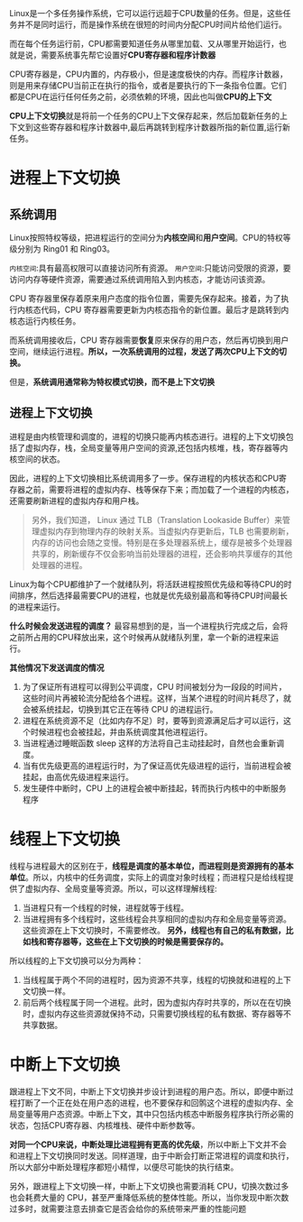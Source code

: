 Linux是一个多任务操作系统，它可以运行远超于CPU数量的任务。但是，这些任务并不是同时运行，而是操作系统在很短的时间内分配CPU时间片给他们运行。

而在每个任务运行前，CPU都需要知道任务从哪里加载、又从哪里开始运行，也就是说，需要系统事先帮它设置好**CPU寄存器和程序计数器**

CPU寄存器是，CPU内置的，内存极小，但是速度极快的内存。而程序计数器，则是用来存储CPU当前正在执行的指令，或者是要执行的下一条指令位置。它们都是CPU在运行任何任务之前，必须依赖的环境，因此也叫做**CPU的上下文**

**CPU上下文切换**就是将前一个任务的CPU上下文保存起来，然后加载新任务的上下文到这些寄存器和程序计数器中,最后再跳转到程序计数器所指的新位置,运行新任务。


# 进程上下文切换

## 系统调用

Linux按照特权等级，把进程运行的空间分为**内核空间**和**用户空间**。CPU的特权等级分别为 Ring01 和 Ring03。

`内核空间`:具有最高权限可以直接访问所有资源。
`用户空间`:只能访问受限的资源，要访问内存等硬件资源，需要通过系统调用陷入到内核态，才能访问该资源。

CPU 寄存器里保存着原来用户态度的指令位置，需要先保存起来。接着，为了执行内核态代码，CPU 寄存器需要更新为内核态指令的新位置。最后才是跳转到内核态运行内核任务。

而系统调用接收后，CPU 寄存器需要**恢复**原来保存的用户态，然后再切换到用户空间，继续运行进程。**所以，一次系统调用的过程，发送了两次CPU上下文的切换。**

但是，**系统调用通常称为特权模式切换，而不是上下文切换**

## 进程上下文切换

进程是由内核管理和调度的，进程的切换只能再内核态进行。进程的上下文切换包括了虚拟内存，栈，全局变量等用户空间的资源,还包括内核堆，栈，寄存器等内核空间的状态。

因此，进程的上下文切换相比系统调用多了一步。保存进程的内核状态和CPU寄存器之前，需要将进程的虚拟内存、栈等保存下来；而加载了一个进程的内核态，还需要刷新进程的虚拟内存和用户栈。

> 另外，我们知道， Linux 通过 TLB（Translation Lookaside Buffer）来管理虚拟内存到物理内存的映射关系。当虚拟内存更新后，TLB 也需要刷新，内存的访问也会随之变慢。特别是在多处理器系统上，缓存是被多个处理器共享的，刷新缓存不仅会影响当前处理器的进程，还会影响共享缓存的其他处理器的进程。

Linux为每个CPU都维护了一个就绪队列，将活跃进程按照优先级和等待CPU的时间排序，然后选择最需要CPU的进程，也就是优先级别最高和等待CPU时间最长的进程来运行。

 **什么时候会发送进程的调度？**
最容易想到的是，当一个进程执行完成之后，会将之前所占用的CPU释放出来，这个时候再从就绪队列里，拿一个新的进程来运行。

**其他情况下发送调度的情况**

1. 为了保证所有进程可以得到公平调度，CPU 时间被划分为一段段的时间片，这些时间片再被轮流分配给各个进程。这样，当某个进程的时间片耗尽了，就会被系统挂起，切换到其它正在等待 CPU 的进程运行。
2. 进程在系统资源不足（比如内存不足）时，要等到资源满足后才可以运行，这个时候进程也会被挂起，并由系统调度其他进程运行。
3. 当进程通过睡眠函数 sleep 这样的方法将自己主动挂起时，自然也会重新调度。
4. 当有优先级更高的进程运行时，为了保证高优先级进程的运行，当前进程会被挂起，由高优先级进程来运行。
5. 发生硬件中断时，CPU 上的进程会被中断挂起，转而执行内核中的中断服务程序

# 线程上下文切换

线程与进程最大的区别在于，**线程是调度的基本单位，而进程则是资源拥有的基本单位**。所以，内核中的任务调度，实际上的调度对象时线程；而进程只是给线程提供了虚拟内存、全局变量等资源。所以，可以这样理解线程:
1. 当进程只有一个线程的时候，进程就等于线程。
2. 当进程拥有多个线程时，这些线程会共享相同的虚拟内存和全局变量等资源。这些资源在上下文切换时，不需要修改。 
**另外，线程也有自己的私有数据，比如栈和寄存器等，这些在上下文切换的时候是需要保存的。**

所以线程的上下文切换可以分为两种：
1. 当线程属于两个不同的进程时，因为资源不共享，线程的切换就和进程的上下文切换一样。
2. 前后两个线程属于同一个进程。此时，因为虚拟内存时共享的，所以在在切换时，虚拟内存这些资源就保持不动，只需要切换线程的私有数据、寄存器等不共享数据。



# 中断上下文切换

跟进程上下文不同，中断上下文切换并步设计到进程的用户态。所以，即便中断过程打断了一个正在处在用户态的进程，也不要保存和回鹘这个进程的虚拟内存、全局变量等用户态资源。中断上下文，其中只包括内核态中断服务程序执行所必需的状态，包括CPU寄存器、内核堆栈、硬件中断参数等。

**对同一个CPU来说，中断处理比进程拥有更高的优先级**，所以中断上下文并不会和进程上下文切换同时发送。同样道理，由于中断会打断正常进程的调度和执行，所以大部分中断处理程序都短小精悍，以便尽可能快的执行结束。

另外，跟进程上下文切换一样，中断上下文切换也需要消耗 CPU，切换次数过多也会耗费大量的 CPU，甚至严重降低系统的整体性能。所以，当你发现中断次数过多时，就需要注意去排查它是否会给你的系统带来严重的性能问题